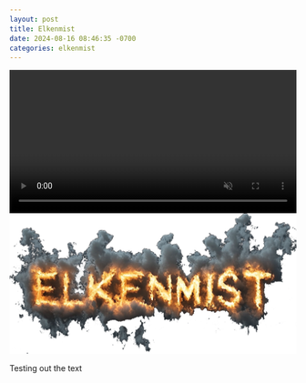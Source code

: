 ```yaml
---
layout: post
title: Elkenmist
date: 2024-08-16 08:46:35 -0700
categories: elkenmist
---
```


<style>
.video-container {
  width: 100%;
  max-width: 640px; /* This matches the width you set in the video tag */
  margin: 0 auto; /* This centers the container if it's narrower than its parent */
}

.video-container video {
  width: 100%;
  height: auto;
  max-width: 100%;
  display: block; /* This removes any unwanted space below the video */
}

</style>
<div class="video-container">
  <video autoplay muted playsinline defaultMuted preload="auto" loop id="myVideo">
    <source src="assets/videos/elkwalkingshortsmall2.mp4" type="video/mp4">
  </video>
</div>
<img src="assets/images/elkenmisttext.png" alt="elkenmist text" />

<p>Testing out the text</p>
